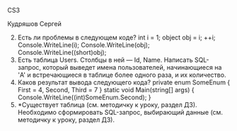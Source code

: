 CS3

Кудряшов Сергей

2. Есть ли проблемы в следующем коде?
int i = 1;
object obj = i;
++i;
Console.WriteLine(i);
Console.WriteLine(obj);
Console.WriteLine((short)obj);
3. Есть таблица Users. Столбцы в ней — Id, Name. Написать SQL-запрос, который выведет имена пользователей, начинающиеся на 'A' и встречающиеся в таблице более одного раза, и их количество.
4. Каков результат вывода следующего кода?
private enum SomeEnum
{
    First = 4,
    Second,
    Third = 7
}
static void Main(string[] args)
{
    Console.WriteLine((int)SomeEnum.Second);
}
5. *Существует таблица (см. методичку к уроку, раздел ДЗ).
Необходимо сформировать SQL-запрос, выбирающий данные (см. методичку к уроку, раздел ДЗ).
